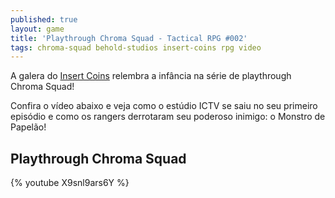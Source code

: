 ```yaml
---
published: true
layout: game
title: 'Playthrough Chroma Squad - Tactical RPG #002'
tags: chroma-squad behold-studios insert-coins rpg video
---
```



A galera do <a href="https://www.youtube.com/channel/UC0cCb4TkyLLo3NYbNpealRA" target="_blank">Insert Coins</a>
 relembra a infância na série de playthrough Chroma Squad!



Confira o vídeo abaixo e veja como o estúdio ICTV se saiu no seu primeiro episódio e como os rangers derrotaram seu poderoso inimigo: o Monstro de Papelão!

## Playthrough Chroma Squad
{% youtube X9snl9ars6Y %}

